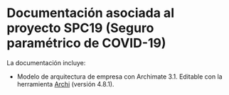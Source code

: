 # Documentación asociada al proyecto SPC19 (Seguro paramétrico de COVID-19)

La documentación incluye:

* Modelo de arquitectura de empresa con Archimate 3.1. Editable con la herramienta [Archi](https://www.archimatetool.com/) (versión 4.8.1).

